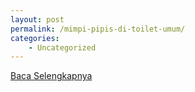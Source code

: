 ```yaml
---
layout: post
permalink: /mimpi-pipis-di-toilet-umum/
categories:
    - Uncategorized
---
```


[Baca Selengkapnya](/04)